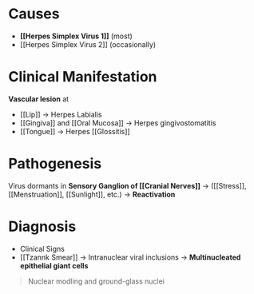 # Causes
- **[[Herpes Simplex Virus 1]]** (most)
- [[Herpes Simplex Virus 2]] (occasionally)

# Clinical Manifestation
**Vascular lesion** at
- [[Lip]] -> Herpes Labialis
- [[Gingiva]] and [[Oral Mucosa]] -> Herpes gingivostomatitis
- [[Tongue]] -> Herpes [[Glossitis]]

# Pathogenesis
Virus dormants in **Sensory Ganglion of [[Cranial Nerves]]** -> ([[Stress]], [[Menstruation]], [[Sunlight]], etc.) -> **Reactivation**

# Diagnosis
- Clinical Signs
- [[Tzannk Smear]] -> Intranuclear viral inclusions -> **Multinucleated epithelial giant cells**
> Nuclear modling and ground-glass nuclei